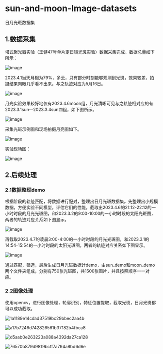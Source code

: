# sun-and-moon-Image-datasets
日月光斑数据集
## 1.数据采集
塔式聚光器实验（王健47号单片定日镜光斑实验）数据采集完成，数据总量如下所示：

![image](https://user-images.githubusercontent.com/92524510/233988738-b613c669-295b-48d6-ae8b-dbfa4ae47a58.png)

2023.4.1当天月相为79%，多云，只有部分时刻能够观测到光斑，效果较差，拍摄结果肉眼几乎看不出来，与之轨迹对应为5月16日。

![image](https://user-images.githubusercontent.com/92524510/233988907-08a29193-2a9c-4628-97ac-45d6d5124095.png)

月光实验效果较好地仅有2023.4.6moon组，月光清晰可见与之轨迹相对应的有2023.3.1sun—2023.3.4sun四组，如下图所示。

![image](https://user-images.githubusercontent.com/92524510/233988969-ef5b1465-20b5-4301-9e6e-7fd15b9bf713.png)

采集光斑示例图和现场拍摄月亮图如下。

![image](https://user-images.githubusercontent.com/92524510/233989007-d226d54e-f94c-401a-b3b5-b12c5d1fd43a.png)

实验现场图：

![image](https://user-images.githubusercontent.com/92524510/233989041-4f5c9041-6ec1-4539-b6a3-d550d2ce70a1.png)


## 2.后续处理

### 2.1数据整理demo
根据阶段的轨迹匹配，将数据进行配对，整理出日月光斑数据集。先整理出小规模数据，方便实验不同模型，评估它们的性能，截取出2023.4.6的21:12-22:12的一小时时段的月光光斑图，和2023.3.2的9:00-10:00的一小时时段的太阳光斑图，两者的轨迹对应关系如下图显示。

![image](https://user-images.githubusercontent.com/92524510/233989181-0557b7ab-5b01-4209-9cb3-6c2ee7221c2f.png)

再截取2023.4.7的凌晨3:00-4:00的一小时时段的月光光斑图，和2023.3.1的14:54-15:54的一小时时段的太阳光斑图，两者的轨迹对应关系如下图显示。

![image](https://user-images.githubusercontent.com/92524510/233989217-bf9c3bfd-ee9d-44b4-86b3-a06ee2587caa.png)

通过匹配，筛选，最后生成日月光斑数据计demo，由sun_demo和moon_demo两个文件夹组成，分别有750张光斑图，共1500张图片，并且按照顺序一一对应。

### 2.2图像处理
使用opencv，进行图像处理，轮廓识别，特征位置提取，截取光斑，日月光斑都可以成功截取。

![1a1189e14cdad37519bc29bbec2aa4b](https://user-images.githubusercontent.com/92524510/233989785-1115a503-f51f-4c64-92dd-37423830571d.png)

![a17b7246d742826561b37182b4fbca8](https://user-images.githubusercontent.com/92524510/233989797-043527ad-3ea2-498f-b6bc-9cc6e0344719.png)

![d5aab0e263223a088a4392da27ca128](https://user-images.githubusercontent.com/92524510/233989809-444b4f06-89e3-4a10-9a3a-aad1fc2c3014.jpg)

![76570b879d9819bcff7a794a8bd6d6e](https://user-images.githubusercontent.com/92524510/233989824-46be1235-722f-43b4-bef2-5bb1491d525f.jpg)

